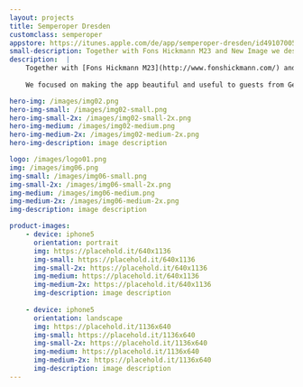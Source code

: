 ```yaml
---
layout: projects
title: Semperoper Dresden
customclass: semperoper
appstore: https://itunes.apple.com/de/app/semperoper-dresden/id491070054?mt=8
small-description: Together with Fons Hickmann M23 and New Image we designed and built the iPhone app for one of Germany's most well known opera houses, the Semperoper Dresden..
description:  |
    Together with [Fons Hickmann M23](http://www.fonshickmann.com/) and [New Image](http://www.n-image.de/) we designed and built the iPhone app for one of Germany's most well known opera houses, the [Semperoper Dresden](http://www.semperoper.de/).
    
    We focused on making the app beautiful and useful to guests from Germany and abroad. Complete offline support means you can download the app in your hotel's WiFi and see the opera schedule on the road – even without a German data plan. The app will also tell you if the show you are planing to go to is overlapping with one of your calendar events.

hero-img: /images/img02.png
hero-img-small: /images/img02-small.png
hero-img-small-2x: /images/img02-small-2x.png
hero-img-medium: /images/img02-medium.png
hero-img-medium-2x: /images/img02-medium-2x.png
hero-img-description: image description

logo: /images/logo01.png
img: /images/img06.png
img-small: /images/img06-small.png
img-small-2x: /images/img06-small-2x.png
img-medium: /images/img06-medium.png
img-medium-2x: /images/img06-medium-2x.png
img-description: image description

product-images:
    - device: iphone5
      orientation: portrait
      img: https://placehold.it/640x1136
      img-small: https://placehold.it/640x1136
      img-small-2x: https://placehold.it/640x1136
      img-medium: https://placehold.it/640x1136
      img-medium-2x: https://placehold.it/640x1136
      img-description: image description
    
    - device: iphone5
      orientation: landscape
      img: https://placehold.it/1136x640
      img-small: https://placehold.it/1136x640
      img-small-2x: https://placehold.it/1136x640
      img-medium: https://placehold.it/1136x640
      img-medium-2x: https://placehold.it/1136x640
      img-description: image description
---
```

